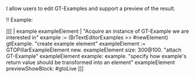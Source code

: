 I allow users to edit GT-Examples and support a preview of the result.

!! Example:

[[[
	| example exampleElement |
	"Acquire an instance of GT-Example we are interested in"
	example := (BrTextEditorExamples >> #newElement) gtExample.
	"create example element"
	exampleElement := GTOPillarExampleElement new.
	exampleElement size: 300@100.
	"attach GT-Example"
	exampleElement example: example.
	"specify how example's return value should be transformed into an element"
	exampleElement previewShowBlock: #gtoLive
]]]